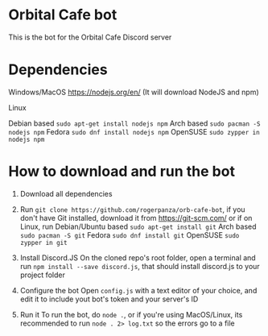 # Orbital Cafe bot
This is the bot for the Orbital Cafe Discord server

# Dependencies
Windows/MacOS
https://nodejs.org/en/ (It will download NodeJS and npm)

Linux

Debian based
`sudo apt-get install nodejs npm`
Arch based
`sudo pacman -S nodejs npm`
Fedora
`sudo dnf install nodejs npm`
OpenSUSE
`sudo zypper in nodejs npm`

# How to download and run the bot
1. Download all dependencies 
2. Run `git clone https://github.com/rogerpanza/orb-cafe-bot`, if you don't have Git installed, download it from https://git-scm.com/ or if on Linux, run
Debian/Ubuntu based
`sudo apt-get install git`
Arch based
`sudo pacman -S git`
Fedora
`sudo dnf install git`
OpenSUSE
`sudo zypper in git`

3. Install Discord.JS
On the cloned repo's root folder, open a terminal and run
`npm install --save discord.js`, that should install discord.js to your project folder
4. Configure the bot
Open `config.js` with a text editor of your choice, and edit it to include yout bot's token and your server's ID
5. Run it
To run the bot, do `node .`, or if you're using MacOS/Linux, its recommended to run `node . 2> log.txt` so the errors go to a file
